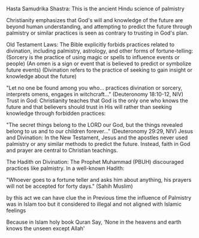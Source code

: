 <!-- Hinduism or Sanatan Believe in Palmistry -->
Hasta Samudrika Shastra: This is the ancient Hindu science of palmistry

<!-- Christianity Believe In Palimstry -->

Christianity emphasizes that God's will and knowledge of the future are beyond human understanding, and attempting to predict the future through palmistry or similar practices is seen as contrary to trusting in God's plan.

Old Testament Laws: The Bible explicitly forbids practices related to divination, including palmistry, astrology, and other forms of fortune-telling:
(Sorcery is the practice of using magic or spells to influence events or people)
(An omen is a sign or event that is believed to predict or symbolize future events)
(Divination refers to the practice of seeking to gain insight or knowledge about the future)

"Let no one be found among you who... practices divination or sorcery, interprets omens, engages in witchcraft..." (Deuteronomy 18:10-12, NIV)
Trust in God: Christianity teaches that God is the only one who knows the future and that believers should trust in His will rather than seeking knowledge through forbidden practices:

"The secret things belong to the LORD our God, but the things revealed belong to us and to our children forever..." (Deuteronomy 29:29, NIV)
Jesus and Divination: In the New Testament, Jesus and the apostles never used palmistry or any similar methods to predict the future. Instead, faith in God and prayer are central to Christian teachings.


<!-- Islam Believe in Palistry -->
The Hadith on Divination: The Prophet Muhammad (PBUH) discouraged practices like palmistry. In a well-known Hadith:

"Whoever goes to a fortune teller and asks him about anything, his prayers will not be accepted for forty days." (Sahih Muslim)

by this act we can have clue the in Previous time the influence of Palmistry was in Islam too but it considered to illegal and not aligned with Islamic feelings

Because in Islam holy book Quran Say, ‘None in the heavens and earth knows the unseen except Allah'
